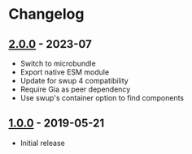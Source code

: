 # Changelog

<!-- ## [Unreleased] -->

## [2.0.0] - 2023-07

- Switch to microbundle
- Export native ESM module
- Update for swup 4 compatibility
- Require Gia as peer dependency
- Use swup's container option to find components

## [1.0.0] - 2019-05-21

- Initial release

[Unreleased]: https://github.com/swup/gia-plugin/compare/2.0.0...HEAD

[2.0.0]: https://github.com/swup/gia-plugin/releases/tag/2.0.0
[1.0.0]: https://github.com/swup/gia-plugin/releases/tag/1.0.0
